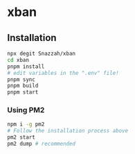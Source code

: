 # xban

## Installation
```sh
npx degit Snazzah/xban
cd xban
pnpm install
# edit variables in the ".env" file!
pnpm sync
pnpm build
pnpm start
```

### Using PM2
```sh
npm i -g pm2
# Follow the installation process above
pm2 start
pm2 dump # recommended
```
